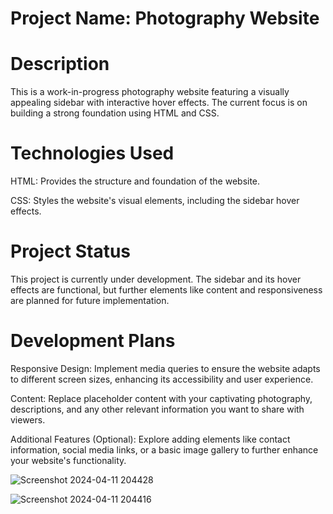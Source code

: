 # Project Name: Photography Website

# Description

This is a work-in-progress photography website featuring a visually appealing sidebar with interactive hover effects. The current focus is on building a strong foundation using HTML and CSS.

# Technologies Used

HTML: Provides the structure and foundation of the website.

CSS: Styles the website's visual elements, including the sidebar hover effects.

# Project Status

This project is currently under development. The sidebar and its hover effects are functional, but further elements like content and responsiveness are planned for future implementation.

# Development Plans

Responsive Design: Implement media queries to ensure the website adapts to different screen sizes, enhancing its accessibility and user experience.

Content: Replace placeholder content with your captivating photography, descriptions, and any other relevant information you want to share with viewers.

Additional Features (Optional): Explore adding elements like contact information, social media links, or a basic image gallery to further enhance your website's functionality.



![Screenshot 2024-04-11 204428](https://github.com/SoniShubham-21/Mini-Project--HTML-CSS/assets/149899320/1f8eaa6e-5f94-4765-9171-76871b0e042c)


![Screenshot 2024-04-11 204416](https://github.com/SoniShubham-21/Mini-Project--HTML-CSS/assets/149899320/25cdc189-80a8-4ae3-bc7d-ec59156e5cc2)


